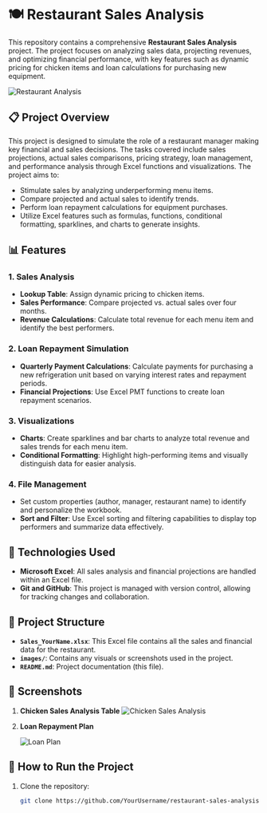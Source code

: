 # 🍽️ Restaurant Sales Analysis

This repository contains a comprehensive **Restaurant Sales Analysis** project. The project focuses on analyzing sales data, projecting revenues, and optimizing financial performance, with key features such as dynamic pricing for chicken items and loan calculations for purchasing new equipment.

![Restaurant Analysis](https://imgs.search.brave.com/h_Sv1o7kaEHuATQgkqe5_OiFiesseb6d850_j_gz7PI/rs:fit:860:0:0:0/g:ce/aHR0cHM6Ly9jZG4u/YnVpbGRlci5pby9h/cGkvdjEvaW1hZ2Uv/YXNzZXRzLzc5MDk4/YzEyODRlMDQ4OTNi/N2U4ZGU1YzY2Zjc1/ZmQ0L2E0OGExNDM3/MTk1YjRmOWM4ZDc4/MTZjNzE5OGMzMDhi/P2Zvcm1hdD13ZWJw)

## 📋 Project Overview

This project is designed to simulate the role of a restaurant manager making key financial and sales decisions. The tasks covered include sales projections, actual sales comparisons, pricing strategy, loan management, and performance analysis through Excel functions and visualizations. The project aims to:
- Stimulate sales by analyzing underperforming menu items.
- Compare projected and actual sales to identify trends.
- Perform loan repayment calculations for equipment purchases.
- Utilize Excel features such as formulas, functions, conditional formatting, sparklines, and charts to generate insights.

## 📊 Features

### 1. Sales Analysis
- **Lookup Table**: Assign dynamic pricing to chicken items.
- **Sales Performance**: Compare projected vs. actual sales over four months.
- **Revenue Calculations**: Calculate total revenue for each menu item and identify the best performers.

### 2. Loan Repayment Simulation
- **Quarterly Payment Calculations**: Calculate payments for purchasing a new refrigeration unit based on varying interest rates and repayment periods.
- **Financial Projections**: Use Excel PMT functions to create loan repayment scenarios.

### 3. Visualizations
- **Charts**: Create sparklines and bar charts to analyze total revenue and sales trends for each menu item.
- **Conditional Formatting**: Highlight high-performing items and visually distinguish data for easier analysis.

### 4. File Management
- Set custom properties (author, manager, restaurant name) to identify and personalize the workbook.
- **Sort and Filter**: Use Excel sorting and filtering capabilities to display top performers and summarize data effectively.

## 🧰 Technologies Used
- **Microsoft Excel**: All sales analysis and financial projections are handled within an Excel file.
- **Git and GitHub**: This project is managed with version control, allowing for tracking changes and collaboration.

## 📝 Project Structure
- **`Sales_YourName.xlsx`**: This Excel file contains all the sales and financial data for the restaurant.
- **`images/`**: Contains any visuals or screenshots used in the project.
- **`README.md`**: Project documentation (this file).

## 📸 Screenshots

1. **Chicken Sales Analysis Table**
   ![Chicken Sales Analysis](https://imgs.search.brave.com/HKGWgptZDH7qoRa0Tgq5iIFhtJOZ7GjvIXP9n6hq2kw/rs:fit:860:0:0:0/g:ce/aHR0cHM6Ly93d3cu/cmliLXNvZnR3YXJl/LmNvbS9hcHAvdXBs/b2Fkcy8yMDI0LzA2/L2dvb2dsZS1hbmFs/eXRpY3MtcGVyZm9y/bWFuY2UtZGFzaGJv/YXJkLS53ZWJw)

2. **Loan Repayment Plan**

    ![Loan Plan](https://imgs.search.brave.com/G7HdrDaaN81Z5LrCbeWorQ0_P03L50n3jRr00Vz07wc/rs:fit:860:0:0:0/g:ce/aHR0cHM6Ly93d3cu/ZXhjZWxkZW15LmNv/bS93cC1jb250ZW50/L3VwbG9hZHMvMjAx/OC8xMS9BbW9ydGl6/YXRpb24tU2NoZWR1/bGUtd2l0aC1JcnJl/Z3VsYXItUGF5bWVu/dHMtMS4xLnBuZw)

## 🚀 How to Run the Project
1. Clone the repository:
   ```bash
   git clone https://github.com/YourUsername/restaurant-sales-analysis.git

